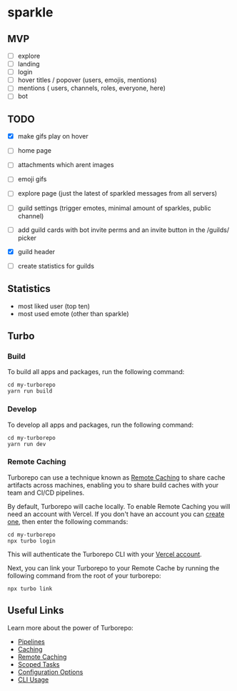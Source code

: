 # sparkle

## MVP

- [ ] explore
- [ ] landing
- [ ] login
- [ ] hover titles / popover (users, emojis, mentions)
- [ ] mentions ( users, channels, roles, everyone, here)
- [ ] bot

## TODO

- [x] make gifs play on hover
- [ ] home page
- [ ] attachments which arent images
- [ ] emoji gifs
- [ ] explore page (just the latest of sparkled messages from all servers)
- [ ] guild settings (trigger emotes, minimal amount of sparkles, public channel)
- [ ] add guild cards with bot invite perms and an invite button in the /guilds/ picker
- [x] guild header

- [ ] create statistics for guilds

## Statistics

- most liked user (top ten)
- most used emote (other than sparkle)

## Turbo

### Build

To build all apps and packages, run the following command:

```
cd my-turborepo
yarn run build
```

### Develop

To develop all apps and packages, run the following command:

```
cd my-turborepo
yarn run dev
```

### Remote Caching

Turborepo can use a technique known as [Remote Caching](https://turborepo.org/docs/core-concepts/remote-caching) to share cache artifacts across machines, enabling you to share build caches with your team and CI/CD pipelines.

By default, Turborepo will cache locally. To enable Remote Caching you will need an account with Vercel. If you don't have an account you can [create one](https://vercel.com/signup), then enter the following commands:

```
cd my-turborepo
npx turbo login
```

This will authenticate the Turborepo CLI with your [Vercel account](https://vercel.com/docs/concepts/personal-accounts/overview).

Next, you can link your Turborepo to your Remote Cache by running the following command from the root of your turborepo:

```
npx turbo link
```

## Useful Links

Learn more about the power of Turborepo:

- [Pipelines](https://turborepo.org/docs/core-concepts/pipelines)
- [Caching](https://turborepo.org/docs/core-concepts/caching)
- [Remote Caching](https://turborepo.org/docs/core-concepts/remote-caching)
- [Scoped Tasks](https://turborepo.org/docs/core-concepts/scopes)
- [Configuration Options](https://turborepo.org/docs/reference/configuration)
- [CLI Usage](https://turborepo.org/docs/reference/command-line-reference)
